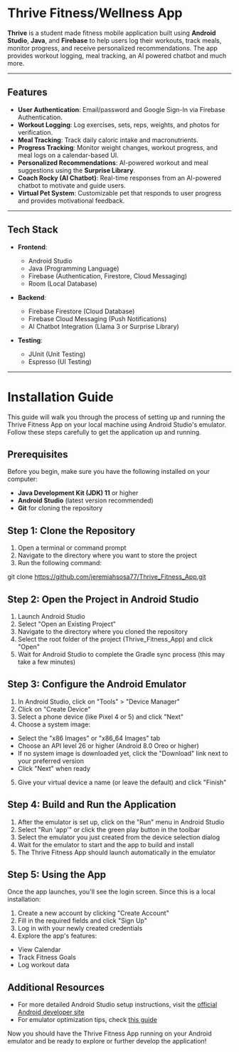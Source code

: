 # Thrive Fitness/Wellness App

**Thrive** is a student made fitness mobile application built using **Android Studio**, **Java**, and **Firebase** to help users log their workouts, track meals, monitor progress, and receive personalized recommendations. The app provides workout logging, meal tracking, an AI powered chatbot and much more.

---

## Features

- **User Authentication**: Email/password and Google Sign-In via Firebase Authentication.
- **Workout Logging**: Log exercises, sets, reps, weights, and photos for verification.
- **Meal Tracking**: Track daily caloric intake and macronutrients.
- **Progress Tracking**: Monitor weight changes, workout progress, and meal logs on a calendar-based UI.
- **Personalized Recommendations**: AI-powered workout and meal suggestions using the **Surprise Library**.
- **Coach Rocky (AI Chatbot)**: Real-time responses from an AI-powered chatbot to motivate and guide users.
- **Virtual Pet System**: Customizable pet that responds to user progress and provides motivational feedback.

---

## Tech Stack

- **Frontend**:  
  - Android Studio  
  - Java (Programming Language)  
  - Firebase (Authentication, Firestore, Cloud Messaging)  
  - Room (Local Database)

- **Backend**:  
  - Firebase Firestore (Cloud Database)  
  - Firebase Cloud Messaging (Push Notifications)  
  - AI Chatbot Integration (Llama 3 or Surprise Library)

- **Testing**:  
  - JUnit (Unit Testing)  
  - Espresso (UI Testing)

---

# Installation Guide

This guide will walk you through the process of setting up and running the Thrive Fitness App on your local machine using Android Studio's emulator. Follow these steps carefully to get the application up and running.

## Prerequisites

Before you begin, make sure you have the following installed on your computer:

- **Java Development Kit (JDK) 11** or higher
- **Android Studio** (latest version recommended)
- **Git** for cloning the repository

## Step 1: Clone the Repository

1. Open a terminal or command prompt
2. Navigate to the directory where you want to store the project
3. Run the following command:

git clone https://github.com/jeremiahsosa77/Thrive_Fitness_App.git

## Step 2: Open the Project in Android Studio

1. Launch Android Studio
2. Select "Open an Existing Project"
3. Navigate to the directory where you cloned the repository
4. Select the root folder of the project (Thrive_Fitness_App) and click "Open"
5. Wait for Android Studio to complete the Gradle sync process (this may take a few minutes)

## Step 3: Configure the Android Emulator

1. In Android Studio, click on "Tools" > "Device Manager"
2. Click on "Create Device"
3. Select a phone device (like Pixel 4 or 5) and click "Next"
4. Choose a system image:
- Select the "x86 Images" or "x86_64 Images" tab
- Choose an API level 26 or higher (Android 8.0 Oreo or higher)
- If no system image is downloaded yet, click the "Download" link next to your preferred version
- Click "Next" when ready
5. Give your virtual device a name (or leave the default) and click "Finish"

## Step 4: Build and Run the Application

1. After the emulator is set up, click on the "Run" menu in Android Studio
2. Select "Run 'app'" or click the green play button in the toolbar
3. Select the emulator you just created from the device selection dialog
4. Wait for the emulator to start and the app to build and install
5. The Thrive Fitness App should launch automatically in the emulator

## Step 5: Using the App

Once the app launches, you'll see the login screen. Since this is a local installation:

1. Create a new account by clicking "Create Account"
2. Fill in the required fields and click "Sign Up"
3. Log in with your newly created credentials
4. Explore the app's features:
- View Calendar
- Track Fitness Goals
- Log workout data

## Additional Resources

- For more detailed Android Studio setup instructions, visit the [official Android developer site](https://developer.android.com/studio/install)
- For emulator optimization tips, check [this guide](https://developer.android.com/studio/run/emulator-acceleration)

Now you should have the Thrive Fitness App running on your Android emulator and be ready to explore or further develop the application!
